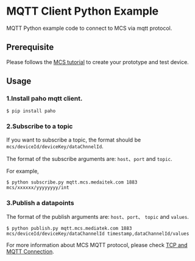 # MQTT Client Python Example

MQTT Python example code to connect to MCS via mqtt protocol.

## Prerequisite

Please follows the [MCS tutorial](https://mcs.mediatek.com/resources/latest/tutorial/getting_started) to create your prototype and test device.

## Usage

### 1.Install paho mqtt client.

```
$ pip install paho
```

### 2.Subscribe to a topic

If you want to subscribe a topic, the format should be `mcs/deviceId/deviceKey/dataChnnelId`.

The format of the subscribe arguments are: `host`、`port` and `topic`.

For example,

```
$ python subscribe.py mqtt.mcs.medaitek.com 1883 mcs/xxxxxx/yyyyyyyy/int
```
### 3.Publish a datapoints

The format of the publish arguments are: `host`、`port`、 `topic` and `values`.

```
$ python publish.py mqtt.mcs.mediatek.com 1883 mcs/deviceId/deviceKey/dataChannelId timestamp,dataChannelId/values
```

For more information about MCS MQTT protocol, please check [TCP and MQTT Connection](https://mcs.mediatek.com/resources/latest/tutorial/communication_channels).
